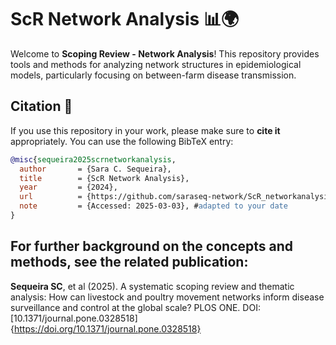 # ScR Network Analysis 📊🌍

Welcome to **Scoping Review - Network Analysis**! This repository provides tools and methods for analyzing network structures in epidemiological models, particularly focusing on between-farm disease transmission.


## Citation 📝

If you use this repository in your work, please make sure to **cite it** appropriately. You can use the following BibTeX entry:

```bibtex
@misc{sequeira2025scrnetworkanalysis,
  author       = {Sara C. Sequeira},
  title        = {ScR Network Analysis},
  year         = {2024},
  url          = {https://github.com/saraseq-network/ScR_networkanalysis},
  note         = {Accessed: 2025-03-03}, #adapted to your date
}
```

## For further background on the concepts and methods, see the related publication: ##

**Sequeira SC**, et al (2025).
A systematic scoping review and thematic analysis: How can livestock and poultry movement networks inform disease surveillance and control at the global scale?
PLOS ONE. DOI:[10.1371/journal.pone.0328518]{https://doi.org/10.1371/journal.pone.0328518}
